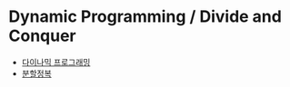 # Dynamic Programming / Divide and Conquer


- [다이나믹 프로그래밍](/TIL/Algorithm/Dynamic%20Programming,%20Divide%20and%20Conquer/다이나믹%20프로그래밍(DP).md)
- [분할정복](/TIL/Algorithm/Dynamic%20Programming,%20Divide%20and%20Conquer/분할정복(Divide%20and%20Conquer).md)